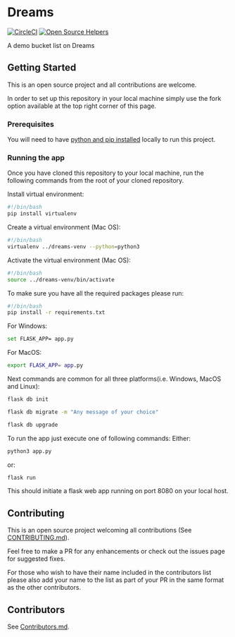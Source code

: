 # Dreams

[![CircleCI](https://circleci.com/gh/Rwothoromo/dreams.svg?style=svg)](https://circleci.com/gh/Rwothoromo/dreams)
[![Open Source Helpers](https://www.codetriage.com/rwothoromo/dreams/badges/users.svg)](https://www.codetriage.com/rwothoromo/dreams)

A demo bucket list on Dreams

## Getting Started

This is an open source project and all contributions are welcome.

In order to set up this repository in your local machine simply use the fork option available at the top right corner of this page.

### Prerequisites

You will need to have [python and pip installed](https://www.python.org/downloads/) locally to run this project.

### Running the app

Once you have cloned this repository to your local machine, run the following commands from the root of your cloned repository.

Install virtual environment:

```bash
#!/bin/bash
pip install virtualenv
```

Create a virtual environment (Mac OS):

```bash
#!/bin/bash
virtualenv ../dreams-venv --python=python3
```

Activate the virtual environment (Mac OS):

```bash
#!/bin/bash
source ../dreams-venv/bin/activate
```

To make sure you have all the required packages please run:


```bash
#!/bin/bash
pip install -r requirements.txt
```
For Windows:

```bash
set FLASK_APP= app.py
```

For MacOS:

```bash
export FLASK_APP= app.py
```

Next commands are common for all three platforms(i.e. Windows, MacOS and Linux):

```bash
flask db init

flask db migrate -m "Any message of your choice"

flask db upgrade
```


To run the app just execute one of following commands: Either:

```bash
python3 app.py
```
or:

```bash
flask run
```
This should initiate a flask web app running on port 8080 on your local host.

## Contributing

This is an open source project welcoming all contributions (See [CONTRIBUTING.md](./CONTRIBUTING.md)).

Feel free to make a PR for any enhancements or check out the issues page for suggested fixes.

For those who wish to have their name included in the contributors list please also add your name to the list as part of your PR in the same format as the other contributors.

## Contributors

See [Contributors.md](./Contributors.md).
